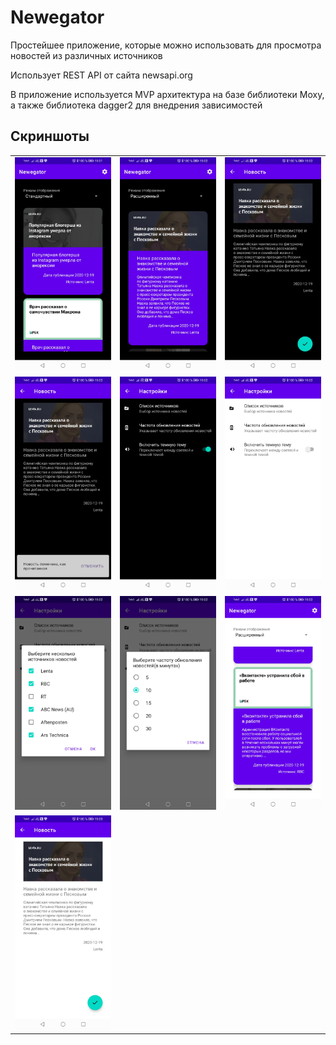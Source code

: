 # Newegator

Простейшее приложение, которые можно использовать для просмотра новостей из
различных источников

Использует REST API от сайта newsapi.org 

В приложение используется MVP архитектура на базе библиотеки Moxy,
а также библиотека dagger2 для внедрения зависимостей

## Скриншоты

|   |   |   |
|---|---|---|
|![screenshot #1](screenshots/screenshot1.jpg) | ![screenshot #2](screenshots/screenshot2.jpg) | ![screenshot #3](screenshots/screenshot3.jpg)|
|![screenshot #4](screenshots/screenshot4.jpg) | ![screenshot #5](screenshots/screenshot5.jpg) | ![screenshot #6](screenshots/screenshot6.jpg)|
|![screenshot #7](screenshots/screenshot7.jpg) | ![screenshot #8](screenshots/screenshot8.jpg) | ![screenshot #9](screenshots/screenshot9.jpg)|
|![screenshot #10](screenshots/screenshot10.jpg) |   |   |

